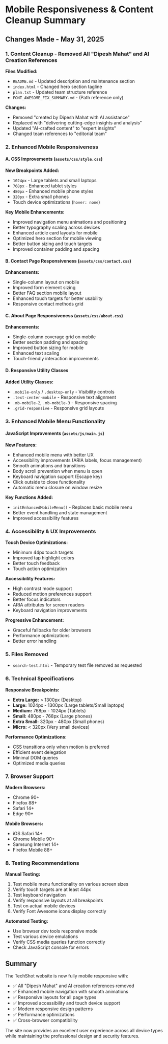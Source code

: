 # Mobile Responsiveness & Content Cleanup Summary

## Changes Made - May 31, 2025

### 1. Content Cleanup - Removed All "Dipesh Mahat" and AI Creation References

**Files Modified:**
- `README.md` - Updated description and maintenance section
- `index.html` - Changed hero section tagline
- `plan.txt` - Updated team structure reference
- `FONT_AWESOME_FIX_SUMMARY.md` - (Path reference only)

**Changes:**
- Removed "created by Dipesh Mahat with AI assistance" 
- Replaced with "delivering cutting-edge insights and analysis"
- Updated "AI-crafted content" to "expert insights"
- Changed team references to "editorial team"

### 2. Enhanced Mobile Responsiveness

#### A. CSS Improvements (`assets/css/style.css`)

**New Breakpoints Added:**
- `1024px` - Large tablets and small laptops
- `768px` - Enhanced tablet styles
- `480px` - Enhanced mobile phone styles
- `320px` - Extra small phones
- Touch device optimizations (`hover: none`)

**Key Mobile Enhancements:**
- Improved navigation menu animations and positioning
- Better typography scaling across devices
- Enhanced article card layouts for mobile
- Optimized hero section for mobile viewing
- Better button sizing and touch targets
- Improved container padding and spacing

#### B. Contact Page Responsiveness (`assets/css/contact.css`)

**Enhancements:**
- Single-column layout on mobile
- Improved form element sizing
- Better FAQ section mobile layout
- Enhanced touch targets for better usability
- Responsive contact methods grid

#### C. About Page Responsiveness (`assets/css/about.css`)

**Enhancements:**
- Single-column coverage grid on mobile
- Better section padding and spacing
- Improved button sizing for mobile
- Enhanced text scaling
- Touch-friendly interaction improvements

#### D. Responsive Utility Classes

**Added Utility Classes:**
- `.mobile-only` / `.desktop-only` - Visibility controls
- `.text-center-mobile` - Responsive text alignment
- `.mb-mobile-2`, `.mb-mobile-3` - Responsive spacing
- `.grid-responsive` - Responsive grid layouts

### 3. Enhanced Mobile Menu Functionality

#### JavaScript Improvements (`assets/js/main.js`)

**New Features:**
- Enhanced mobile menu with better UX
- Accessibility improvements (ARIA labels, focus management)
- Smooth animations and transitions
- Body scroll prevention when menu is open
- Keyboard navigation support (Escape key)
- Click outside to close functionality
- Automatic menu closure on window resize

**Key Functions Added:**
- `initEnhancedMobileMenu()` - Replaces basic mobile menu
- Better event handling and state management
- Improved accessibility features

### 4. Accessibility & UX Improvements

**Touch Device Optimizations:**
- Minimum 44px touch targets
- Improved tap highlight colors
- Better touch feedback
- Touch action optimization

**Accessibility Features:**
- High contrast mode support
- Reduced motion preferences support
- Better focus indicators
- ARIA attributes for screen readers
- Keyboard navigation improvements

**Progressive Enhancement:**
- Graceful fallbacks for older browsers
- Performance optimizations
- Better error handling

### 5. Files Removed

- `search-test.html` - Temporary test file removed as requested

### 6. Technical Specifications

**Responsive Breakpoints:**
- **Extra Large:** > 1300px (Desktop)
- **Large:** 1024px - 1300px (Large tablets/Small laptops)
- **Medium:** 768px - 1024px (Tablets)
- **Small:** 480px - 768px (Large phones)
- **Extra Small:** 320px - 480px (Small phones)
- **Micro:** < 320px (Very small devices)

**Performance Optimizations:**
- CSS transitions only when motion is preferred
- Efficient event delegation
- Minimal DOM queries
- Optimized media queries

### 7. Browser Support

**Modern Browsers:**
- Chrome 90+
- Firefox 88+
- Safari 14+
- Edge 90+

**Mobile Browsers:**
- iOS Safari 14+
- Chrome Mobile 90+
- Samsung Internet 14+
- Firefox Mobile 88+

### 8. Testing Recommendations

**Manual Testing:**
1. Test mobile menu functionality on various screen sizes
2. Verify touch targets are at least 44px
3. Test keyboard navigation
4. Verify responsive layouts at all breakpoints
5. Test on actual mobile devices
6. Verify Font Awesome icons display correctly

**Automated Testing:**
- Use browser dev tools responsive mode
- Test various device emulations
- Verify CSS media queries function correctly
- Check JavaScript console for errors

## Summary

The TechShot website is now fully mobile responsive with:
- ✅ All "Dipesh Mahat" and AI creation references removed
- ✅ Enhanced mobile navigation with smooth animations
- ✅ Responsive layouts for all page types
- ✅ Improved accessibility and touch device support
- ✅ Modern responsive design patterns
- ✅ Performance optimizations
- ✅ Cross-browser compatibility

The site now provides an excellent user experience across all device types while maintaining the professional design and security features.
